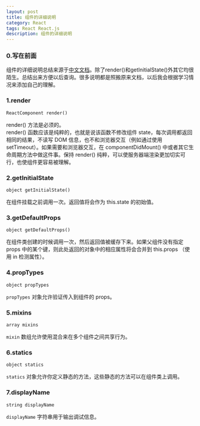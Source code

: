 ```yaml
---
layout: post
title: 组件的详细说明
category: React
tags: React React.js
description: 组件的详细说明
---
```


### 0.写在前面
组件的详细说明总结来源于[中文文档](http://reactjs.cn/react/docs/component-specs.html)。除了render()和getInitialState()外其它均很陌生。总结出来方便以后查询。很多说明都是照搬原来文档，以后我会根据学习情况来添加自己的理解。

### 1.render
	ReactComponent render()  

render() 方法是必须的。  
render() 函数应该是纯粹的，也就是说该函数不修改组件 state，每次调用都返回相同的结果，不读写 DOM 信息，也不和浏览器交互（例如通过使用 setTimeout）。如果需要和浏览器交互，在 componentDidMount() 中或者其它生命周期方法中做这件事。保持 render() 纯粹，可以使服务器端渲染更加切实可行，也使组件更容易被理解。

### 2.getInitialState
	object getInitialState()  

在组件挂载之前调用一次。返回值将会作为 this.state 的初始值。

### 3.getDefaultProps
	object getDefaultProps()  

在组件类创建的时候调用一次，然后返回值被缓存下来。如果父组件没有指定 props 中的某个键，则此处返回的对象中的相应属性将会合并到 this.props （使用 in 检测属性）。

### 4.propTypes
	object propTypes  

`propTypes` 对象允许验证传入到组件的 props。

### 5.mixins
	array mixins  

`mixin` 数组允许使用混合来在多个组件之间共享行为。

### 6.statics
	object statics  

`statics` 对象允许你定义静态的方法，这些静态的方法可以在组件类上调用。

### 7.displayName
	string displayName  

`displayName` 字符串用于输出调试信息。